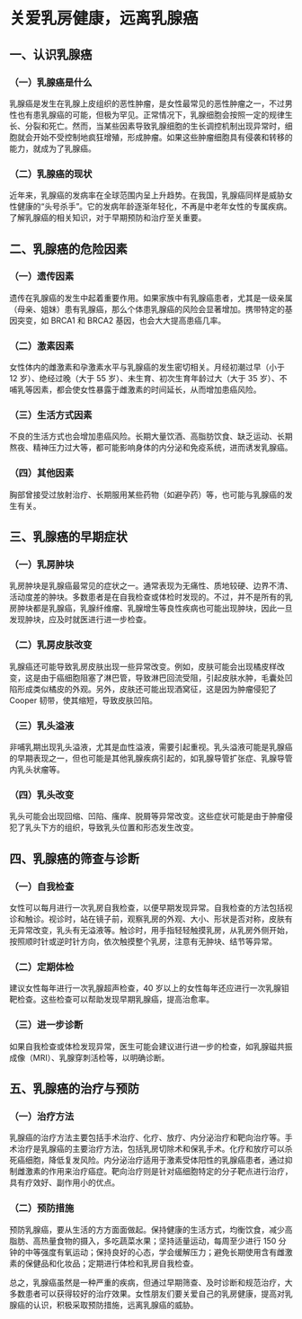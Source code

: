# 关爱乳房健康，远离乳腺癌

## 一、认识乳腺癌
### （一）乳腺癌是什么
乳腺癌是发生在乳腺上皮组织的恶性肿瘤，是女性最常见的恶性肿瘤之一，不过男性也有患乳腺癌的可能，但极为罕见。正常情况下，乳腺细胞会按照一定的规律生长、分裂和死亡。然而，当某些因素导致乳腺细胞的生长调控机制出现异常时，细胞就会开始不受控制地疯狂增殖，形成肿瘤。如果这些肿瘤细胞具有侵袭和转移的能力，就成为了乳腺癌。

### （二）乳腺癌的现状
近年来，乳腺癌的发病率在全球范围内呈上升趋势。在我国，乳腺癌同样是威胁女性健康的“头号杀手”。它的发病年龄逐渐年轻化，不再是中老年女性的专属疾病。了解乳腺癌的相关知识，对于早期预防和治疗至关重要。

## 二、乳腺癌的危险因素
### （一）遗传因素
遗传在乳腺癌的发生中起着重要作用。如果家族中有乳腺癌患者，尤其是一级亲属（母亲、姐妹）患有乳腺癌，那么个体患乳腺癌的风险会显著增加。携带特定的基因突变，如 BRCA1 和 BRCA2 基因，也会大大提高患癌几率。

### （二）激素因素
女性体内的雌激素和孕激素水平与乳腺癌的发生密切相关。月经初潮过早（小于 12 岁）、绝经过晚（大于 55 岁）、未生育、初次生育年龄过大（大于 35 岁）、不哺乳等因素，都会使女性暴露于雌激素的时间延长，从而增加患癌风险。

### （三）生活方式因素
不良的生活方式也会增加患癌风险。长期大量饮酒、高脂肪饮食、缺乏运动、长期熬夜、精神压力过大等，都可能影响身体的内分泌和免疫系统，进而诱发乳腺癌。

### （四）其他因素
胸部曾接受过放射治疗、长期服用某些药物（如避孕药）等，也可能与乳腺癌的发生有关。

## 三、乳腺癌的早期症状
### （一）乳房肿块
乳房肿块是乳腺癌最常见的症状之一。通常表现为无痛性、质地较硬、边界不清、活动度差的肿块。多数患者是在自我检查或体检时发现的。不过，并不是所有的乳房肿块都是乳腺癌，乳腺纤维瘤、乳腺增生等良性疾病也可能出现肿块，因此一旦发现肿块，应及时就医进行进一步检查。

### （二）乳房皮肤改变
乳腺癌还可能导致乳房皮肤出现一些异常改变。例如，皮肤可能会出现橘皮样改变，这是由于癌细胞阻塞了淋巴管，导致淋巴回流受阻，引起皮肤水肿，毛囊处凹陷形成类似橘皮的外观。另外，皮肤还可能出现酒窝征，这是因为肿瘤侵犯了 Cooper 韧带，使其缩短，导致皮肤凹陷。

### （三）乳头溢液
非哺乳期出现乳头溢液，尤其是血性溢液，需要引起重视。乳头溢液可能是乳腺癌的早期表现之一，但也可能是其他乳腺疾病引起的，如乳腺导管扩张症、乳腺导管内乳头状瘤等。

### （四）乳头改变
乳头可能会出现回缩、凹陷、瘙痒、脱屑等异常改变。这些症状可能是由于肿瘤侵犯了乳头下方的组织，导致乳头位置和形态发生改变。

## 四、乳腺癌的筛查与诊断
### （一）自我检查
女性可以每月进行一次乳房自我检查，以便早期发现异常。自我检查的方法包括视诊和触诊。视诊时，站在镜子前，观察乳房的外观、大小、形状是否对称，皮肤有无异常改变，乳头有无溢液等。触诊时，用手指轻轻触摸乳房，从乳房外侧开始，按照顺时针或逆时针方向，依次触摸整个乳房，注意有无肿块、结节等异常。

### （二）定期体检
建议女性每年进行一次乳腺超声检查，40 岁以上的女性每年还应进行一次乳腺钼靶检查。这些检查可以帮助发现早期乳腺癌，提高治愈率。

### （三）进一步诊断
如果自我检查或体检发现异常，医生可能会建议进行进一步的检查，如乳腺磁共振成像（MRI）、乳腺穿刺活检等，以明确诊断。

## 五、乳腺癌的治疗与预防
### （一）治疗方法
乳腺癌的治疗方法主要包括手术治疗、化疗、放疗、内分泌治疗和靶向治疗等。手术治疗是乳腺癌的主要治疗方法，包括乳房切除术和保乳手术。化疗和放疗可以杀死癌细胞，降低复发风险。内分泌治疗适用于激素受体阳性的乳腺癌患者，通过抑制雌激素的作用来治疗癌症。靶向治疗则是针对癌细胞特定的分子靶点进行治疗，具有疗效好、副作用小的优点。

### （二）预防措施
预防乳腺癌，要从生活的方方面面做起。保持健康的生活方式，均衡饮食，减少高脂肪、高热量食物的摄入，多吃蔬菜水果；坚持适量运动，每周至少进行 150 分钟的中等强度有氧运动；保持良好的心态，学会缓解压力；避免长期使用含有雌激素的保健品和化妆品；定期进行体检和乳房自我检查。

总之，乳腺癌虽然是一种严重的疾病，但通过早期筛查、及时诊断和规范治疗，大多数患者可以获得较好的治疗效果。女性朋友们要关爱自己的乳房健康，提高对乳腺癌的认识，积极采取预防措施，远离乳腺癌的威胁。 